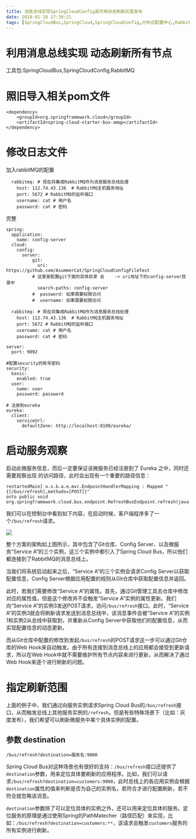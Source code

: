 ```yaml
---
title: 消息总线实现SpringCloudConfig高可用动态刷新灰度发布
date: 2019-01-18 17:30:21
tags: [SpringCloudBus,SpringCloud,SpringCloudConfig,分布式配置中心,RabbitMQ]
---
```


# 利用消息总线实现 动态刷新所有节点

工具包:SpringCloudBus,SpringCloudConfig,RabbitMQ

# 照旧导入相关pom文件

```
<dependency>
    <groupId>org.springframework.cloud</groupId>
    <artifactId>spring-cloud-starter-bus-amqp</artifactId>
</dependency>

```

<!--more-->

# 修改日志文件

加入rabbitMQ的配置

```
  rabbitmq: # 现在将集成RabbitMQ作为消息服务总线处理
    host: 112.74.43.136  # RabbitMQ主机服务地址
    port: 5672 # RabbitMQ的监听端口
    username: cat # 用户名
    password: cat # 密码
```

完整

```
spring:
  application:
    name: config-server
  cloud:
    config:
      server:
          git:
            uri: https://github.com/AsummerCat/SpringCloudConfigFileTest
          # 这里是配置git下面的具体目录 会    -> uri地址下的config-server目录中
            search-paths: config-server
          #  password: 如果需要权限访问
          #  username: 如果需要权限访问

  rabbitmq: # 现在将集成RabbitMQ作为消息服务总线处理
    host: 112.74.43.136  # RabbitMQ主机服务地址
    port: 5672 # RabbitMQ的监听端口
    username: cat # 用户名
    password: cat # 密码

server:
  port: 9092

#配置security的账号密码
security:
  basic:
    enabled: true
  user:
    name: user
    password: password

# 注册到eureka
eureka:
  client:
    serviceUrl:
      defaultZone: http://localhost:8100/eureka/
```



# 启动服务观察

启动此微服务信息，而后一定要保证该微服务已经注册到了 Eureka 之中，同时还需要观察出现 的访问路径，此时会出现有一个重要的路径信息：

```
restartedMain] o.s.b.a.e.mvc.EndpointHandlerMapping : Mapped "{[/bus/refresh],methods=[POST]}"
onto public void org.springframework.cloud.bus.endpoint.RefreshBusEndpoint.refresh(java.lang.String)

```

我们可以在控制台中看到如下内容，在启动时候，客户端程序多了一个`/bus/refresh`请求。

![](/img/2019-1-18/bus.png)



整个方案的架构如上图所示，其中包含了Git仓库、Config Server、以及微服务“Service A”的三个实例，这三个实例中都引入了Spring Cloud Bus，所以他们都连接到了RabbitMQ的消息总线上。

当我们将系统启动起来之后，“Service A”的三个实例会请求Config Server以获取配置信息，Config Server根据应用配置的规则从Git仓库中获取配置信息并返回。

此时，若我们需要修改“Service A”的属性。首先，通过Git管理工具去仓库中修改对应的属性值，但是这个修改并不会触发“Service A”实例的属性更新。我们向“Service A”的实例3发送POST请求，访问`/bus/refresh`接口。此时，“Service A”的实例3就会将刷新请求发送到消息总线中，该消息事件会被“Service A”的实例1和实例2从总线中获取到，并重新从Config Server中获取他们的配置信息，从而实现配置信息的动态更新。

而从Git仓库中配置的修改到发起`/bus/refresh`的POST请求这一步可以通过Git仓库的Web Hook来自动触发。由于所有连接到消息总线上的应用都会接受到更新请求，所以在Web Hook中就不需要维护所有节点内容来进行更新，从而解决了通过Web Hook来逐个进行刷新的问题。



# 指定刷新范围

上面的例子中，我们通过向服务实例请求Spring Cloud Bus的`/bus/refresh`接口，从而触发总线上其他服务实例的`/refresh`。但是有些特殊场景下（比如：灰度发布），我们希望可以刷新微服务中某个具体实例的配置。

## 参数 destination

```
/bus/refresh?destination=服务名:9000
```

Spring Cloud Bus对这种场景也有很好的支持：`/bus/refresh`接口还提供了`destination`参数，用来定位具体要刷新的应用程序。比如，我们可以请求`/bus/refresh?destination=customers:9000`，此时总线上的各应用实例会根据`destination`属性的值来判断是否为自己的实例名，若符合才进行配置刷新，若不符合就忽略该消息。

`destination`参数除了可以定位具体的实例之外，还可以用来定位具体的服务。定位服务的原理是通过使用Spring的PathMatecher（路径匹配）来实现，比如：`/bus/refresh?destination=customers:**`，该请求会触发`customers`服务的所有实例进行刷新。